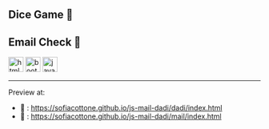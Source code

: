 ## Dice Game 🎲 
## Email Check 📧 


<img width="30" height="30" src="https://img.icons8.com/color/30/html-5--v1.png" alt="html-5--v1"/>
<img width="30" height="30" src="https://img.icons8.com/color/30/bootstrap--v2.png" alt="bootstrap--v2"/>
<img width="30" height="30" src="https://img.icons8.com/color/30/javascript--v1.png" alt="javascript--v1"/>

---

Preview at: 
- 🎲 : https://sofiacottone.github.io/js-mail-dadi/dadi/index.html
- 📧 : https://sofiacottone.github.io/js-mail-dadi/mail/index.html